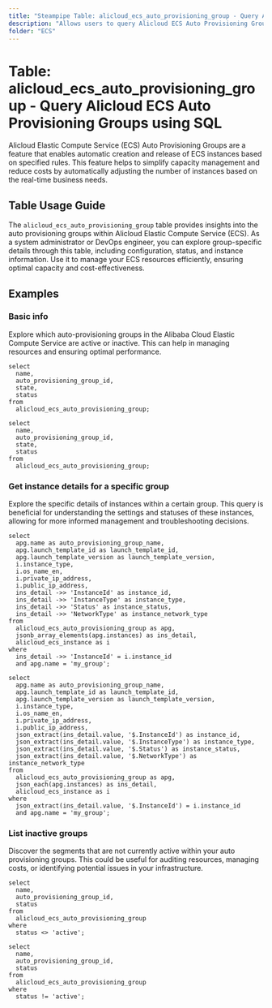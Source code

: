 ```yaml
---
title: "Steampipe Table: alicloud_ecs_auto_provisioning_group - Query Alicloud ECS Auto Provisioning Groups using SQL"
description: "Allows users to query Alicloud ECS Auto Provisioning Groups, providing detailed information about the configuration, status, and instance details of each group."
folder: "ECS"
---
```


# Table: alicloud_ecs_auto_provisioning_group - Query Alicloud ECS Auto Provisioning Groups using SQL

Alicloud Elastic Compute Service (ECS) Auto Provisioning Groups are a feature that enables automatic creation and release of ECS instances based on specified rules. This feature helps to simplify capacity management and reduce costs by automatically adjusting the number of instances based on the real-time business needs.

## Table Usage Guide

The `alicloud_ecs_auto_provisioning_group` table provides insights into the auto provisioning groups within Alicloud Elastic Compute Service (ECS). As a system administrator or DevOps engineer, you can explore group-specific details through this table, including configuration, status, and instance information. Use it to manage your ECS resources efficiently, ensuring optimal capacity and cost-effectiveness.

## Examples

### Basic info
Explore which auto-provisioning groups in the Alibaba Cloud Elastic Compute Service are active or inactive. This can help in managing resources and ensuring optimal performance.

```sql+postgres
select
  name,
  auto_provisioning_group_id,
  state,
  status
from
  alicloud_ecs_auto_provisioning_group;
```

```sql+sqlite
select
  name,
  auto_provisioning_group_id,
  state,
  status
from
  alicloud_ecs_auto_provisioning_group;
```

### Get instance details for a specific group
Explore the specific details of instances within a certain group. This query is beneficial for understanding the settings and statuses of these instances, allowing for more informed management and troubleshooting decisions.

```sql+postgres
select
  apg.name as auto_provisioning_group_name,
  apg.launch_template_id as launch_template_id,
  apg.launch_template_version as launch_template_version,
  i.instance_type,
  i.os_name_en,
  i.private_ip_address,
  i.public_ip_address,
  ins_detail ->> 'InstanceId' as instance_id,
  ins_detail ->> 'InstanceType' as instance_type,
  ins_detail ->> 'Status' as instance_status,
  ins_detail ->> 'NetworkType' as instance_network_type
from
  alicloud_ecs_auto_provisioning_group as apg,
  jsonb_array_elements(apg.instances) as ins_detail,
  alicloud_ecs_instance as i
where
  ins_detail ->> 'InstanceId' = i.instance_id
  and apg.name = 'my_group';
```

```sql+sqlite
select
  apg.name as auto_provisioning_group_name,
  apg.launch_template_id as launch_template_id,
  apg.launch_template_version as launch_template_version,
  i.instance_type,
  i.os_name_en,
  i.private_ip_address,
  i.public_ip_address,
  json_extract(ins_detail.value, '$.InstanceId') as instance_id,
  json_extract(ins_detail.value, '$.InstanceType') as instance_type,
  json_extract(ins_detail.value, '$.Status') as instance_status,
  json_extract(ins_detail.value, '$.NetworkType') as instance_network_type
from
  alicloud_ecs_auto_provisioning_group as apg,
  json_each(apg.instances) as ins_detail,
  alicloud_ecs_instance as i
where
  json_extract(ins_detail.value, '$.InstanceId') = i.instance_id
  and apg.name = 'my_group';
```

### List inactive groups
Discover the segments that are not currently active within your auto provisioning groups. This could be useful for auditing resources, managing costs, or identifying potential issues in your infrastructure.

```sql+postgres
select
  name,
  auto_provisioning_group_id,
  status
from
  alicloud_ecs_auto_provisioning_group
where
  status <> 'active';
```

```sql+sqlite
select
  name,
  auto_provisioning_group_id,
  status
from
  alicloud_ecs_auto_provisioning_group
where
  status != 'active';
```